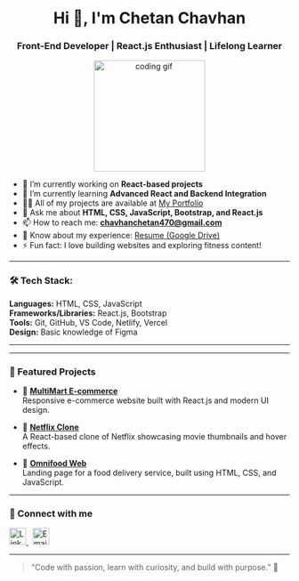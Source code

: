 <h1 align="center">Hi 👋, I'm Chetan Chavhan</h1>
<h3 align="center">Front-End Developer | React.js Enthusiast | Lifelong Learner</h3>

<p align="center">
  <img src="https://media.giphy.com/media/QssGEmpkyEOhBCb7e1/giphy.gif" width="200px" alt="coding gif">
</p>

- 🔭 I’m currently working on **React-based projects**
- 🌱 I’m currently learning **Advanced React and Backend Integration**
- 👨‍💻 All of my projects are available at [My Portfolio](https://chetanchavhan.github.io/)
- 💬 Ask me about **HTML, CSS, JavaScript, Bootstrap, and React.js**
- 📫 How to reach me: **chavhanchetan470@gmail.com**
- 📄 Know about my experience: [Resume (Google Drive)](https://drive.google.com/)
- ⚡ Fun fact: I love building websites and exploring fitness content!

---

### 🛠️ Tech Stack:
**Languages:** HTML, CSS, JavaScript  
**Frameworks/Libraries:** React.js, Bootstrap  
**Tools:** Git, GitHub, VS Code, Netlify, Vercel  
**Design:** Basic knowledge of Figma  

---




---

### 📌 Featured Projects

- 🔗 [**MultiMart E-commerce**](https://multimartecommerce.vercel.app/)  
  Responsive e-commerce website built with React.js and modern UI design.

- 🔗 [**Netflix Clone**](https://netflix-six-brown.vercel.app/)  
  A React-based clone of Netflix showcasing movie thumbnails and hover effects.

- 🔗 [**Omnifood Web**](https://chetanchavhan.github.io/ominifoodweb/)  
  Landing page for a food delivery service, built using HTML, CSS, and JavaScript.

---

### 🔗 Connect with me

<p>
  <a href="https://www.linkedin.com/in/chetan-chavhan-244319280/" target="_blank">
    <img src="https://cdn.jsdelivr.net/gh/devicons/devicon/icons/linkedin/linkedin-original.svg" alt="LinkedIn" width="30" height="30" />
  </a>
  &nbsp;
  <a href="mailto:chavhanchetan470@gmail.com">
    <img src="https://cdn-icons-png.flaticon.com/512/732/732200.png" alt="Email" width="30" height="30" />
  </a>
</p>

---

> “Code with passion, learn with curiosity, and build with purpose.” 🚀
